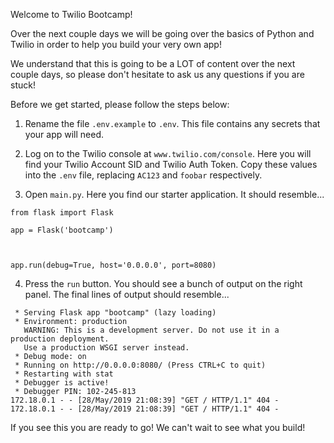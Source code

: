 Welcome to Twilio Bootcamp!

Over the next couple days we will be going over the basics of Python and Twilio in order to help you build your very own app!

We understand that this is going to be a LOT of content over the next couple days, so please don't hesitate to ask us any questions if you are stuck!

Before we get started, please follow the steps below:
1. Rename the file `.env.example` to `.env`. This file contains any secrets that your app will need.

2. Log on to the Twilio console at `www.twilio.com/console`. Here you will find your Twilio Account SID and Twilio Auth Token. Copy these values into the `.env` file, replacing `AC123` and `foobar` respectively.

3. Open `main.py`. Here you find our starter application. It should resemble...
```
from flask import Flask

app = Flask('bootcamp')



app.run(debug=True, host='0.0.0.0', port=8080)

```

4. Press the `run` button. You should see a bunch of output on the right panel. The final lines of output should resemble...
```
 * Serving Flask app "bootcamp" (lazy loading)
 * Environment: production
   WARNING: This is a development server. Do not use it in a production deployment.
   Use a production WSGI server instead.
 * Debug mode: on
 * Running on http://0.0.0.0:8080/ (Press CTRL+C to quit)
 * Restarting with stat
 * Debugger is active!
 * Debugger PIN: 102-245-813
172.18.0.1 - - [28/May/2019 21:08:39] "GET / HTTP/1.1" 404 -
172.18.0.1 - - [28/May/2019 21:08:39] "GET / HTTP/1.1" 404 -
```

If you see this you are ready to go! We can't wait to see what you build!
